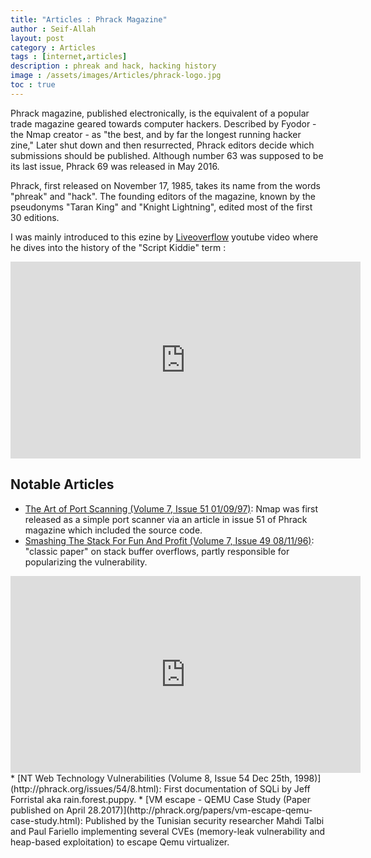 ```yaml
---
title: "Articles : Phrack Magazine"
author : Seif-Allah
layout: post
category : Articles
tags : [internet,articles]
description : phreak and hack, hacking history
image : /assets/images/Articles/phrack-logo.jpg
toc : true
---
```




Phrack magazine, published electronically, is the equivalent of a popular trade magazine geared towards computer hackers. Described by Fyodor - the Nmap creator - as "the best, and by far the longest running hacker zine,"
Later shut down and then resurrected, Phrack editors decide which submissions should be published. Although number 63 was supposed to be its last issue, Phrack 69 was released in May 2016.

Phrack, first released on November 17, 1985, takes its name from the words "phreak" and "hack". The founding editors of the magazine, known by the pseudonyms "Taran King" and "Knight Lightning", edited most of the first 30 editions.

I was mainly introduced to this ezine by [Liveoverflow](https://twitter.com/LiveOverflow) youtube video where he dives into the history of the "Script Kiddie" term :
<iframe width="560" height="315" src="https://www.youtube.com/embed/3MAqlEMITzw" title="YouTube video player" frameborder="0" allow="accelerometer; autoplay; clipboard-write; encrypted-media; gyroscope; picture-in-picture" allowfullscreen></iframe>


## Notable Articles
* [The Art of Port Scanning (Volume 7, Issue 51 01/09/97)](http://phrack.org/issues/51/11.html): Nmap was first released as a simple port scanner via an article in issue 51 of Phrack magazine which included the source code.
* [Smashing The Stack For Fun And Profit (Volume 7, Issue 49 08/11/96)](http://www.phrack.org/issues/49/14.html#article): "classic paper" on stack buffer overflows, partly responsible for popularizing the vulnerability.
<iframe width="560" height="315" src="https://www.youtube.com/embed/Y-4WHf0of6Y" title="YouTube video player" frameborder="0" allow="accelerometer; autoplay; clipboard-write; encrypted-media; gyroscope; picture-in-picture" allowfullscreen></iframe>
* [NT Web Technology Vulnerabilities (Volume 8, Issue 54 Dec 25th, 1998)](http://phrack.org/issues/54/8.html): First documentation of SQLi by Jeff Forristal aka rain.forest.puppy.
* [VM escape - QEMU Case Study (Paper published on April 28.2017)](http://phrack.org/papers/vm-escape-qemu-case-study.html): Published by the Tunisian security researcher Mahdi Talbi and Paul Fariello implementing several CVEs (memory-leak vulnerability and heap-based exploitation) to escape Qemu virtualizer.
